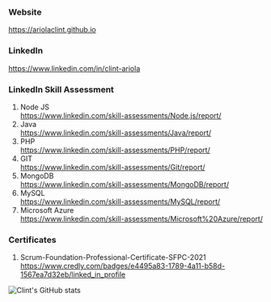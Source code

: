 ### Website
https://ariolaclint.github.io

### LinkedIn
https://www.linkedin.com/in/clint-ariola

### LinkedIn Skill Assessment
1. Node JS \
https://www.linkedin.com/skill-assessments/Node.js/report/
2. Java \
https://www.linkedin.com/skill-assessments/Java/report/
3. PHP \
https://www.linkedin.com/skill-assessments/PHP/report/
4. GIT \
https://www.linkedin.com/skill-assessments/Git/report/
5. MongoDB \
https://www.linkedin.com/skill-assessments/MongoDB/report/
6. MySQL \
https://www.linkedin.com/skill-assessments/MySQL/report/
7. Microsoft Azure \
https://www.linkedin.com/skill-assessments/Microsoft%20Azure/report/

### Certificates
1. Scrum-Foundation-Professional-Certificate-SFPC-2021 \
https://www.credly.com/badges/e4495a83-1789-4a11-b58d-1567ea7d32eb/linked_in_profile


![Clint's GitHub stats](https://github-readme-stats.vercel.app/api?username=ariolaclint&show_icons=true&theme=cobalt)
